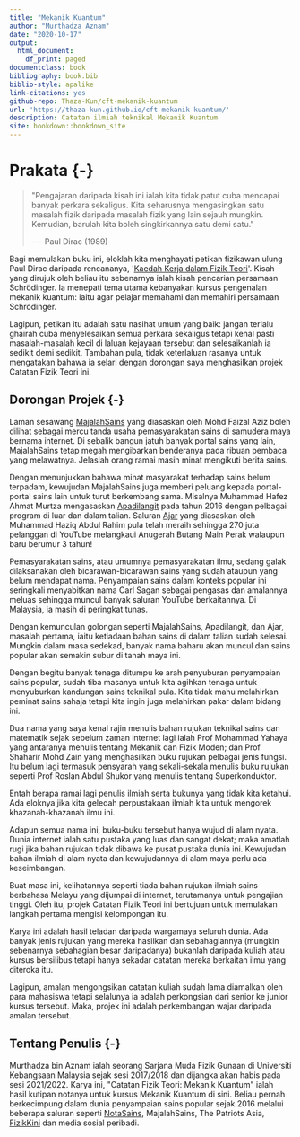 ```yaml
--- 
title: "Mekanik Kuantum"
author: "Murthadza Aznam"
date: "2020-10-17"
output:
  html_document:
    df_print: paged
documentclass: book
bibliography: book.bib
biblio-style: apalike
link-citations: yes
github-repo: Thaza-Kun/cft-mekanik-kuantum
url: 'https://thaza-kun.github.io/cft-mekanik-kuantum/'
description: Catatan ilmiah teknikal Mekanik Kuantum
site: bookdown::bookdown_site
---
```


# Prakata {-}

> "Pengajaran daripada kisah ini ialah kita tidak patut cuba mencapai banyak perkara sekaligus. Kita seharusnya mengasingkan satu masalah fizik daripada masalah fizik yang lain sejauh mungkin. Kemudian, barulah kita boleh singkirkannya satu demi satu."
>
><footer>--- Paul Dirac (1989)</footer>

Bagi memulakan buku ini, eloklah kita menghayati petikan fizikawan ulung Paul Dirac daripada rencananya, '[Kaedah Kerja dalam Fizik Teori](https://fizikkini.com/kaedah-kerja-dalam-fizik-teori-bahagian-i/)'. Kisah yang dirujuk oleh beliau itu sebenarnya ialah kisah pencarian persamaan Schr&ouml;dinger. Ia menepati tema utama kebanyakan kursus pengenalan mekanik kuantum: iaitu agar pelajar memahami dan memahiri persamaan Schr&ouml;dinger.

Lagipun, petikan itu adalah satu nasihat umum yang baik: jangan terlalu ghairah cuba menyelesaikan semua perkara sekaligus tetapi kenal pasti masalah-masalah kecil di laluan kejayaan tersebut dan selesaikanlah ia sedikit demi sedikit. Tambahan pula, tidak keterlaluan rasanya untuk mengatakan bahawa ia selari dengan dorongan saya menghasilkan projek Catatan Fizik Teori ini.

## Dorongan Projek {-}

Laman sesawang [MajalahSains](www.majalahsains.com) yang diasaskan oleh Mohd Faizal Aziz boleh dilihat sebagai mercu tanda usaha pemasyarakatan sains di samudera maya bernama internet. Di sebalik bangun jatuh banyak portal sains yang lain, MajalahSains tetap megah mengibarkan benderanya pada ribuan pembaca yang melawatnya. Jelaslah orang ramai masih minat mengikuti berita sains.

Dengan menunjukkan bahawa minat masyarakat terhadap sains belum terpadam, kewujudan MajalahSains juga memberi peluang kepada portal-portal sains lain untuk turut berkembang sama. Misalnya Muhammad Hafez Ahmat Murtza mengasaskan [Apadilangit](https://apadilangit.com/) pada tahun 2016 dengan pelbagai program di luar dan dalam talian. Saluran [Ajar](https://www.youtube.com/c/AjarMalaysia) yang diasaskan oleh Muhammad Haziq Abdul Rahim pula telah meraih sehingga 270 juta pelanggan di YouTube melangkaui Anugerah Butang Main Perak walaupun baru berumur 3 tahun!

Pemasyarakatan sains, atau umumnya pemasyarakatan ilmu, sedang galak dilaksanakan oleh bicarawan-bicarawan sains yang sudah ataupun yang belum mendapat nama. Penyampaian sains dalam konteks popular ini seringkali menyabitkan nama Carl Sagan sebagai pengasas dan amalannya meluas sehingga muncul banyak saluran YouTube berkaitannya. Di Malaysia, ia masih di peringkat tunas.

Dengan kemunculan golongan seperti MajalahSains, Apadilangit, dan Ajar, masalah pertama, iaitu ketiadaan bahan sains di dalam talian sudah selesai. Mungkin dalam masa sedekad, banyak nama baharu akan muncul dan sains popular akan semakin subur di tanah maya ini.

Dengan begitu banyak tenaga ditumpu ke arah penyuburan penyampaian sains popular, sudah tiba masanya untuk kita agihkan tenaga untuk menyuburkan kandungan sains teknikal pula. Kita tidak mahu melahirkan peminat sains sahaja tetapi kita ingin juga melahirkan pakar dalam bidang ini.

Dua nama yang saya kenal rajin menulis bahan rujukan teknikal sains dan matematik sejak sebelum zaman internet lagi ialah Prof Mohammad Yahaya yang antaranya menulis tentang Mekanik dan Fizik Moden; dan Prof Shaharir Mohd Zain yang menghasilkan buku rujukan pelbagai jenis fungsi. Itu belum lagi termasuk pensyarah yang sekali-sekala menulis buku rujukan seperti Prof Roslan Abdul Shukor yang menulis tentang Superkonduktor.

Entah berapa ramai lagi penulis ilmiah serta bukunya yang tidak kita ketahui. Ada eloknya jika kita geledah perpustakaan ilmiah kita untuk mengorek khazanah-khazanah ilmu ini.

Adapun semua nama ini, buku-buku tersebut hanya wujud di alam nyata. Dunia internet ialah satu pustaka yang luas dan sangat dekat; maka amatlah rugi jika bahan rujukan tidak dibawa ke pusat pustaka dunia ini. Kewujudan bahan ilmiah di alam nyata dan kewujudannya di alam maya perlu ada keseimbangan.

Buat masa ini, kelihatannya seperti tiada bahan rujukan ilmiah sains berbahasa Melayu yang dijumpai di internet, terutamanya untuk pengajian tinggi. Oleh itu, projek Catatan Fizik Teori ini bertujuan untuk memulakan langkah pertama mengisi kelompongan itu.

Karya ini adalah hasil teladan daripada wargamaya seluruh dunia. Ada banyak jenis rujukan yang mereka hasilkan dan sebahagiannya (mungkin sebenarnya sebahagian besar daripadanya) bukanlah daripada kuliah atau kursus bersilibus tetapi hanya sekadar catatan mereka berkaitan ilmu yang diteroka itu.

Lagipun, amalan mengongsikan catatan kuliah sudah lama diamalkan oleh para mahasiswa tetapi selalunya ia adalah perkongsian dari senior ke junior kursus tersebut. Maka, projek ini adalah perkembangan wajar daripada amalan tersebut.

## Tentang Penulis {-}

Murthadza bin Aznam ialah seorang Sarjana Muda Fizik Gunaan di Universiti Kebangsaan Malaysia sejak sesi 2017/2018 dan dijangka akan habis pada sesi 2021/2022. Karya ini, "Catatan Fizik Teori: Mekanik Kuantum" ialah hasil kutipan notanya untuk kursus Mekanik Kuantum di sini. Beliau pernah berkecimpung dalam dunia penyampaian sains popular sejak 2016 melalui beberapa saluran seperti [NotaSains](www.notasains.wordpress.com), MajalahSains, The Patriots Asia, [FizikKini](www.fizikkini.com) dan media sosial peribadi.
